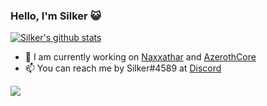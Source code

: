### Hello, I'm Silker 😺

[![Silker's github stats](https://github-readme-stats.vercel.app/api?username=Si1ker&count_private=true&show_icons=true&theme=chartreuse-dark)](https://github.com/Si1ker)

- 💼 I am currently working on [Naxxathar](https://www.facebook.com/naxxathar) and [AzerothCore](https://github.com/azerothcore/azerothcore-wotlk)
- 📫 You can reach me by Silker#4589 at [Discord](https://discord.com/)

![](/Naxxathar.png)
